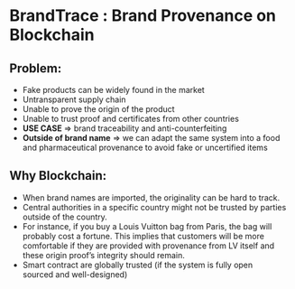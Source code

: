 # BrandTrace : Brand Provenance on Blockchain

## Problem:
* Fake products can be widely found in the market
* Untransparent supply chain
* Unable to prove the origin of the product
* Unable to trust proof and certificates from other countries
* **USE CASE** => brand traceability and anti-counterfeiting
* **Outside of brand name** => we can adapt the same system into a food and pharmaceutical provenance to avoid fake or uncertified items

## Why Blockchain:
* When brand names are imported, the originality can be hard to track. 
* Central authorities in a specific country might not be trusted by parties outside of the country. 
* For instance, if you buy a Louis Vuitton bag from Paris, the bag will probably cost a fortune. This implies that customers will be more comfortable if they are provided with provenance from LV itself and these origin proof’s integrity should remain. 
* Smart contract are globally trusted (if the system is fully open sourced and well-designed)



